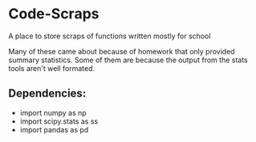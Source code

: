 # Code-Scraps
A place to store scraps of functions written mostly for school

Many of these came about because of homework that only provided summary statistics. Some of them are because the output from the stats tools aren't well formated.


## Dependencies:
- import numpy as np
- import scipy.stats as ss
- import pandas as pd

